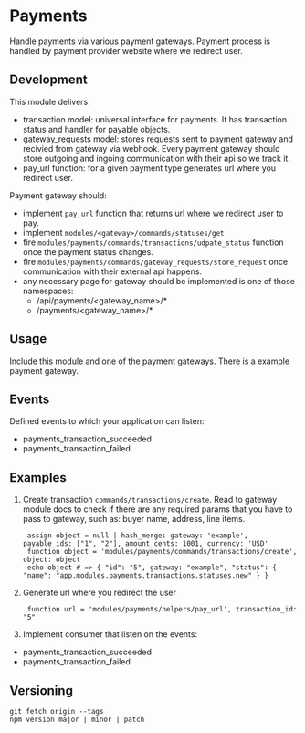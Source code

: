 # Payments

Handle payments via various payment gateways. Payment process is handled by payment provider website where we redirect user.

## Development

This module delivers:
- transaction model: universal interface for payments. It has transaction status and handler for payable objects.
- gateway_requests model: stores requests sent to payment gateway and recivied from gateway via webhook. Every payment gateway should store outgoing and ingoing communication with their api so we track it.
- pay_url function: for a given payment type generates url where you redirect user.

Payment gateway should:
- implement `pay_url` function that returns url where we redirect user to pay.
- implement `modules/<gateway>/commands/statuses/get`
- fire `modules/payments/commands/transactions/udpate_status` function once the payment status changes.
- fire `modules/payments/commands/gateway_requests/store_request` once communication with their external api happens.
- any necessary page for gateway should be implemented is one of those namespaces:
  - /api/payments/<gateway_name>/*
  - /payments/<gateway_name>/*

## Usage

Include this module and one of the payment gateways. There is a example payment gateway.

## Events

Defined events to which your application can listen:
- payments_transaction_succeeded
- payments_transaction_failed

## Examples

1. Create transaction `commands/transactions/create`. Read to gateway module docs to check if there are any required params that you have to pass to gateway, such as: buyer name, address, line items.

        assign object = null | hash_merge: gateway: 'example', payable_ids: ["1", "2"], amount_cents: 1001, currency: 'USD'
        function object = 'modules/payments/commands/transactions/create', object: object
        echo object # => { "id": "5", gateway: "example", "status": { "name": "app.modules.payments.transactions.statuses.new" } }

2. Generate url where you redirect the user
        
        function url = 'modules/payments/helpers/pay_url', transaction_id: "5"
        
3. Implement consumer that listen on the events:
- payments_transaction_succeeded
- payments_transaction_failed

## Versioning

```
git fetch origin --tags
npm version major | minor | patch
```
